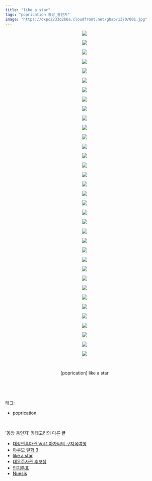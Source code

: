 ```yaml
---
title: "like a star"
tags: "poprication 동방_동인지"
image: "https://dxpc2233q2b6a.cloudfront.net/ghap/1370/001.jpg"
---
```

<div class="article">
<p style="text-align: center; clear: none; float: none;"><img src="{{ site.imgserver3 }}/ghap/1370/001.jpg"/></p>
<p style="text-align: center; clear: none; float: none;"><img src="{{ site.imgserver3 }}/ghap/1370/002.jpg"/></p>
<p style="text-align: center; clear: none; float: none;"><img src="{{ site.imgserver3 }}/ghap/1370/003.jpg"/></p>
<p style="text-align: center; clear: none; float: none;"><img src="{{ site.imgserver3 }}/ghap/1370/004.jpg"/></p>
<p style="text-align: center; clear: none; float: none;"><img src="{{ site.imgserver3 }}/ghap/1370/005.jpg"/></p>
<p style="text-align: center; clear: none; float: none;"><img src="{{ site.imgserver3 }}/ghap/1370/006.jpg"/></p>
<p style="text-align: center; clear: none; float: none;"><img src="{{ site.imgserver3 }}/ghap/1370/007.jpg"/></p>
<p style="text-align: center; clear: none; float: none;"><img src="{{ site.imgserver3 }}/ghap/1370/008.jpg"/></p>
<p style="text-align: center; clear: none; float: none;"><img src="{{ site.imgserver3 }}/ghap/1370/009.jpg"/></p>
<p style="text-align: center; clear: none; float: none;"><img src="{{ site.imgserver3 }}/ghap/1370/010.jpg"/></p>
<p style="text-align: center; clear: none; float: none;"><img src="{{ site.imgserver3 }}/ghap/1370/011.jpg"/></p>
<p style="text-align: center; clear: none; float: none;"><img src="{{ site.imgserver3 }}/ghap/1370/012.jpg"/></p>
<p style="text-align: center; clear: none; float: none;"><img src="{{ site.imgserver3 }}/ghap/1370/013.jpg"/></p>
<p style="text-align: center; clear: none; float: none;"><img src="{{ site.imgserver3 }}/ghap/1370/014.jpg"/></p>
<p style="text-align: center; clear: none; float: none;"><img src="{{ site.imgserver3 }}/ghap/1370/015.jpg"/></p>
<p style="text-align: center; clear: none; float: none;"><img src="{{ site.imgserver3 }}/ghap/1370/016.jpg"/></p>
<p style="text-align: center; clear: none; float: none;"><img src="{{ site.imgserver3 }}/ghap/1370/017.jpg"/></p>
<p style="text-align: center; clear: none; float: none;"><img src="{{ site.imgserver3 }}/ghap/1370/018.jpg"/></p>
<p style="text-align: center; clear: none; float: none;"><img src="{{ site.imgserver3 }}/ghap/1370/019.jpg"/></p>
<p style="text-align: center; clear: none; float: none;"><img src="{{ site.imgserver3 }}/ghap/1370/020.jpg"/></p>
<p style="text-align: center; clear: none; float: none;"><img src="{{ site.imgserver3 }}/ghap/1370/021.jpg"/></p>
<p style="text-align: center; clear: none; float: none;"><img src="{{ site.imgserver3 }}/ghap/1370/022.jpg"/></p>
<p style="text-align: center; clear: none; float: none;"><img src="{{ site.imgserver3 }}/ghap/1370/023.jpg"/></p>
<p style="text-align: center; clear: none; float: none;"><img src="{{ site.imgserver3 }}/ghap/1370/024.jpg"/></p>
<p style="text-align: center; clear: none; float: none;"><img src="{{ site.imgserver3 }}/ghap/1370/025.jpg"/></p>
<p style="text-align: center; clear: none; float: none;"><img src="{{ site.imgserver3 }}/ghap/1370/026.jpg"/></p>
<p style="text-align: center; clear: none; float: none;"><img src="{{ site.imgserver3 }}/ghap/1370/027.jpg"/></p>
<p style="text-align: center; clear: none; float: none;"><img src="{{ site.imgserver3 }}/ghap/1370/028.jpg"/></p>
<p style="text-align: center; clear: none; float: none;"><img src="{{ site.imgserver3 }}/ghap/1370/029.jpg"/></p>
<p style="text-align: center; clear: none; float: none;"><img src="{{ site.imgserver3 }}/ghap/1370/030.jpg"/></p>
<p style="text-align: center; clear: none; float: none;"><img src="{{ site.imgserver3 }}/ghap/1370/031.jpg"/></p>
<p style="text-align: center; clear: none; float: none;"><img src="{{ site.imgserver3 }}/ghap/1370/032.jpg"/></p>
<p style="text-align: center; clear: none; float: none;"><img src="{{ site.imgserver3 }}/ghap/1370/033.jpg"/></p>
<p style="text-align: center; clear: none; float: none;"><img src="{{ site.imgserver3 }}/ghap/1370/034.jpg"/></p>
<p style="text-align: center; clear: none; float: none;"><img src="{{ site.imgserver3 }}/ghap/1370/035.jpg"/></p>
<p style="text-align: center; clear: none; float: none;"><br/></p>
<p style="text-align: center; clear: none; float: none;">[poprication] like a star</p>
<p><br/></p>
</div><br/>
<div class="tagTrail">
<p>태그: </p>
<ul>
<li>poprication</li>
</ul>
</div><br/>
<div class="another">
<p>'동방 동인지' 카테고리의 다른 글</p>
<ul>
<li><a href="/ghap_1372">대장편홍마관 Vol.1 아가씨의 구지옥여행</a></li>
<li><a href="/ghap_1371">야쿠모 일화 3</a></li>
<li><a href="/ghap_1370">like a star</a></li>
<li><a href="/ghap_1369">대우주사관 후보생</a></li>
<li><a href="/ghap_1368">인기투표</a></li>
<li><a href="/ghap_1367">Nuesis</a></li>
</ul>
</div><br/>
<div class="cb_module cb_fluid">
<div class="cb_wrt cb_profile">
</div><!-- commentList close -->
</div><br/>
